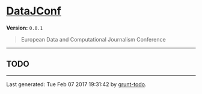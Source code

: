 # [DataJConf]( https://github.com/martinjc/datajconf.git.git#readme )

**Version:** `0.0.1`

> European Data and Computational Journalism Conference

* * *

## TODO


* * *

Last generated: Tue Feb 07 2017 19:31:42 by [grunt-todo](https://github.com/leny/grunt-todo).
